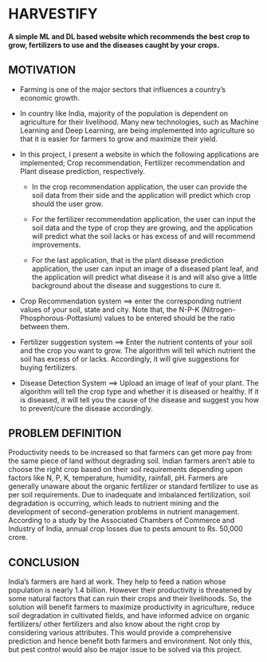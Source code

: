 # HARVESTIFY 
#### A simple ML and DL based website which recommends the best crop to grow, fertilizers to use and the diseases caught by your crops.

## MOTIVATION 
- Farming is one of the major sectors that influences a country’s economic growth. 

- In country like India, majority of the population is dependent on agriculture for their livelihood. Many new technologies, such as Machine Learning and Deep Learning, are being implemented into agriculture so that it is easier for farmers to grow and maximize their yield. 

- In this project, I present a website in which the following applications are implemented; Crop recommendation, Fertilizer recommendation and Plant disease prediction, respectively. 

    - In the crop recommendation application, the user can provide the soil data from their side and the application will predict which crop should the user grow. 
    
    - For the fertilizer recommendation application, the user can input the soil data and the type of crop they are growing, and the application will predict what the soil lacks or has excess of and will recommend improvements. 
    
    - For the last application, that is the plant disease prediction application, the user can input an image of a diseased plant leaf, and the application will predict what disease it is and will also give a little background about the disease and suggestions to cure it.

- Crop Recommendation system ==> enter the corresponding nutrient values of your soil, state and city. Note that, the N-P-K (Nitrogen-Phosphorous-Pottasium) values to be entered should be the ratio between them.

- Fertilizer suggestion system ==> Enter the nutrient contents of your soil and the crop you want to grow. The algorithm will tell which nutrient the soil has excess of or lacks. Accordingly, it will give suggestions for buying fertilizers.

- Disease Detection System ==> Upload an image of leaf of your plant. The algorithm will tell the crop type and whether it is diseased or healthy. If it is diseased, it will tell you the cause of the disease and suggest you how to prevent/cure the disease accordingly.

## PROBLEM DEFINITION
Productivity needs to be increased so that farmers can get more pay from the same piece of land without degrading soil.
Indian farmers aren’t able to choose the right crop based on their soil requirements depending upon factors like N, P, K, temperature, humidity, rainfall, pH.
Farmers are generally unaware about the organic fertilizer or standard fertilizer to use as per soil requirements.
Due to inadequate and imbalanced fertilization, soil degradation is occurring, which leads to nutrient mining and the development of second-generation problems in nutrient management.
According to a study by the Associated Chambers of Commerce and Industry of India, annual crop losses due to pests amount to Rs. 50,000 crore.

## CONCLUSION
India’s farmers are hard at work. They help to feed a nation whose population is nearly 1.4 billion. However their productivity is threatened by some natural factors that can ruin their crops and their livelihoods. So, the solution will benefit farmers to maximize productivity in agriculture, reduce soil degradation in cultivated fields, and have informed advice on organic fertilizers/ other fertilizers and also know about the right crop by considering various attributes. This would provide a comprehensive prediction and hence benefit both farmers and environment. Not only this, but pest control would also be major issue to be solved via this project.

